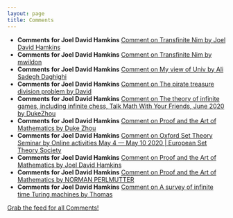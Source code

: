 ```yaml
---
layout: page
title: Comments
---
```


* **Comments for Joel David Hamkins** [Comment on Transfinite Nim by Joel David Hamkins](http://jdh.hamkins.org/transfinite-nim/#comment-10851)
* **Comments for Joel David Hamkins** [Comment on Transfinite Nim by mwildon](http://jdh.hamkins.org/transfinite-nim/#comment-10849)
* **Comments for Joel David Hamkins** [Comment on My view of Univ by Ali Sadegh Daghighi](http://jdh.hamkins.org/my-view-of-univ/#comment-10844)
* **Comments for Joel David Hamkins** [Comment on The pirate treasure division problem by David](http://jdh.hamkins.org/the-pirate-treasure-division-problem/#comment-10836)
* **Comments for Joel David Hamkins** [Comment on The theory of infinite games, including infinite chess, Talk Math With Your Friends, June 2020 by DukeZhou](http://jdh.hamkins.org/theory-of-infinite-games-tmwyf-june-2020/#comment-10829)
* **Comments for Joel David Hamkins** [Comment on Proof and the Art of Mathematics by Duke Zhou](http://jdh.hamkins.org/proof-and-the-art-of-mathematics/#comment-10828)
* **Comments for Joel David Hamkins** [Comment on Oxford Set Theory Seminar by Online activities May 4 — May 10 2020 \| European Set Theory Society](http://jdh.hamkins.org/oxford-set-theory-seminar/#comment-10825)
* **Comments for Joel David Hamkins** [Comment on Proof and the Art of Mathematics by Joel David Hamkins](http://jdh.hamkins.org/proof-and-the-art-of-mathematics/#comment-10822)
* **Comments for Joel David Hamkins** [Comment on Proof and the Art of Mathematics by NORMAN PERLMUTTER](http://jdh.hamkins.org/proof-and-the-art-of-mathematics/#comment-10821)
* **Comments for Joel David Hamkins** [Comment on A survey of infinite time Turing machines by Thomas](http://jdh.hamkins.org/asurveyofinfinitetimeturingmachines/#comment-10818)

[Grab the feed for all Comments!](Comments.xml)
